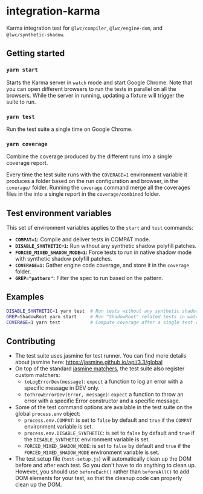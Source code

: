 # integration-karma

Karma integration test for `@lwc/compiler`, `@lwc/engine-dom`, and `@lwc/synthetic-shadow`.

## Getting started

### `yarn start`

Starts the Karma server in `watch` mode and start Google Chrome. Note that you can open different browsers to run the tests in parallel on all the browsers. While the server in running, updating a fixture will trigger the suite to run.

### `yarn test`

Run the test suite a single time on Google Chrome.

### `yarn coverage`

Combine the coverage produced by the different runs into a single coverage report.

Every time the test suite runs with the `COVERAGE=1` environment variable it produces a folder based on the run configuration and browser, in the `coverage/` folder. Running the `coverage` command merge all the coverages files in the into a single report in the `coverage/combined` folder.

## Test environment variables

This set of environment variables applies to the `start` and `test` commands:

-   **`COMPAT=1`:** Compile and deliver tests in COMPAT mode.
-   **`DISABLE_SYNTHETIC=1`:** Run without any synthetic shadow polyfill patches.
-   **`FORCED_MIXED_SHADOW_MODE=1`:** Force tests to run in native shadow mode with synthetic shadow polyfill patches.
-   **`COVERAGE=1`:** Gather engine code coverage, and store it in the `coverage` folder.
-   **`GREP="pattern"`:** Filter the spec to run based on the pattern.

## Examples

```sh
DISABLE_SYNTHETIC=1 yarn test  # Run tests without any synthetic shadow polyfills
GREP=ShadowRoot yarn start     # Run "ShadowRoot" related tests in watch mode
COVERAGE=1 yarn test           # Compute coverage after a single test run
```

## Contributing

-   The test suite uses jasmine for test runner. You can find more details about jasmine here: https://jasmine.github.io/api/3.3/global
-   On top of the standard [jasmine matchers](https://jasmine.github.io/api/edge/matchers.html), the test suite also register custom matchers:
    -   `toLogErrorDev(message)`: `expect` a function to log an error with a specific message in DEV only.
    -   `toThrowErrorDev(Error, message)`: `expect` a function to throw an error with a specific Error constructor and a specific message.
-   Some of the test command options are available in the test suite on the global `process.env` object:
    -   `process.env.COMPAT`: is set to `false` by default and `true` if the `COMPAT` environment
        variable is set.
    -   `process.env.DISABLE_SYNTHETIC`: is set to `false` by default and `true` if the
        `DISABLE_SYNTHETIC` environment variable is set.
    -   `FORCED_MIXED_SHADOW_MODE`: is set to `false` by default and `true` if the
        `FORCED_MIXED_SHADOW_MODE` environment variable is set.
-   The test setup file (`test-setup.js`) will automatically clean up the DOM before and after each test. So you don't have to do anything to clean up. However, you should use `beforeEach()` rather than `beforeAll()` to add DOM elements for your test, so that the cleanup code can properly clean up the DOM.
